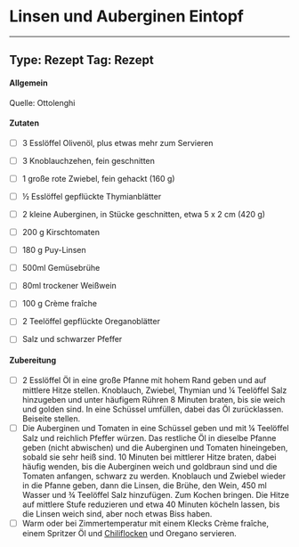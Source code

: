 # Linsen und Auberginen Eintopf

---
Type: Rezept
Tag: Rezept
---

#### Allgemein
Quelle: Ottolenghi

#### Zutaten
- [ ] 3 Esslöffel Olivenöl, plus etwas mehr zum Servieren  
- [ ] 3 Knoblauchzehen, fein geschnitten  
- [ ] 1 große rote Zwiebel, fein gehackt (160 g)  
- [ ] ½ Esslöffel gepflückte Thymianblätter
- [ ] 2 kleine Auberginen, in Stücke geschnitten, etwa 5 x 2 cm (420 g)  
- [ ] 200 g Kirschtomaten   
- [ ] 180 g Puy-Linsen   
- [ ] 500ml Gemüsebrühe   
- [ ] 80ml trockener Weißwein   
- [ ] 100 g Crème fraîche  
- [ ] 2 Teelöffel gepflückte Oreganoblätter  
- [ ] Salz und schwarzer Pfeffer



#### Zubereitung
- [ ] 2 Esslöffel Öl in eine große Pfanne mit hohem Rand geben und auf mittlere Hitze stellen. Knoblauch, Zwiebel, Thymian und ¼ Teelöffel Salz hinzugeben und unter häufigem Rühren 8 Minuten braten, bis sie weich und golden sind. In eine Schüssel umfüllen, dabei das Öl zurücklassen. Beiseite stellen. 
- [ ] Die Auberginen und Tomaten in eine Schüssel geben und mit ¼ Teelöffel Salz und reichlich Pfeffer würzen. Das restliche Öl in dieselbe Pfanne geben (nicht abwischen) und die Auberginen und Tomaten hineingeben, sobald sie sehr heiß sind. 10 Minuten bei mittlerer Hitze braten, dabei häufig wenden, bis die Auberginen weich und goldbraun sind und die Tomaten anfangen, schwarz zu werden. Knoblauch und Zwiebel wieder in die Pfanne geben, dann die Linsen, die Brühe, den Wein, 450 ml Wasser und ¾ Teelöffel Salz hinzufügen. Zum Kochen bringen. Die Hitze auf mittlere Stufe reduzieren und etwa 40 Minuten köcheln lassen, bis die Linsen weich sind, aber noch etwas Biss haben.  
- [ ] Warm oder bei Zimmertemperatur mit einem Klecks Crème fraîche, einem Spritzer Öl und [Chiliflocken](https://ottolenghi.co.uk/urfa-chilli-flakes) und Oregano servieren.
